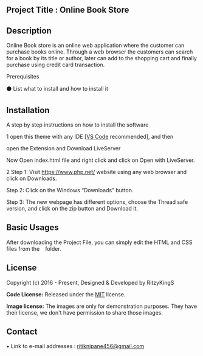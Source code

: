 ## Project Title : Online Book Store 


## Description 

Online Book store is an online web application where the customer can purchase books online. Through a web browser the customers can search for a book by its title or author, later can add to the shopping cart and finally purchase using credit card transaction. 

Prerequisites 

⚫ List what to install and how to install it 


## Installation 

A step by step instructions on how to install the software 

1 open this theme with any IDE [[VS Code](https://code.visualstudio.com/) recommended], and then 

  open the Extension and Download LiveServer 

  Now Open index.html file and right click and click on Open with LiveServer.

2 Step 1: Visit https://www.php.net/ website using any web browser and click on Downloads. 

  Step 2: Click on the Windows “Downloads” button. 

  Step 3: The new webpage has different options, choose the Thread safe version, and click on the zip button and Download it.


## Basic Usages

After downloading the Project File, you can simply edit the HTML and CSS files from the ` ` folder.


## License

Copyright (c) 2016 - Present, Designed & Developed by RitzyKingS

**Code License:** Released under the [MIT](https://github.com/RitzyKingS/Project/new/main/Online%20BookStore/Readme) license.

**Image license:** The images are only for demonstration purposes. They have their license, we don't have permission to share those images.



## Contact 

• Link to e-mail addresses : ritiknipane456@gmail.com
